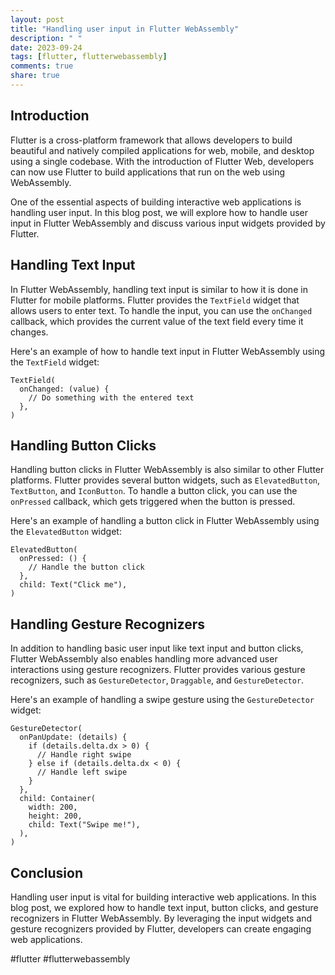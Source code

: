 ```yaml
---
layout: post
title: "Handling user input in Flutter WebAssembly"
description: " "
date: 2023-09-24
tags: [flutter, flutterwebassembly]
comments: true
share: true
---
```


## Introduction

Flutter is a cross-platform framework that allows developers to build beautiful and natively compiled applications for web, mobile, and desktop using a single codebase. With the introduction of Flutter Web, developers can now use Flutter to build applications that run on the web using WebAssembly.

One of the essential aspects of building interactive web applications is handling user input. In this blog post, we will explore how to handle user input in Flutter WebAssembly and discuss various input widgets provided by Flutter.

## Handling Text Input

In Flutter WebAssembly, handling text input is similar to how it is done in Flutter for mobile platforms. Flutter provides the `TextField` widget that allows users to enter text. To handle the input, you can use the `onChanged` callback, which provides the current value of the text field every time it changes.

Here's an example of how to handle text input in Flutter WebAssembly using the `TextField` widget:

```
TextField(
  onChanged: (value) {
    // Do something with the entered text
  },
)
```

## Handling Button Clicks

Handling button clicks in Flutter WebAssembly is also similar to other Flutter platforms. Flutter provides several button widgets, such as `ElevatedButton`, `TextButton`, and `IconButton`. To handle a button click, you can use the `onPressed` callback, which gets triggered when the button is pressed.

Here's an example of handling a button click in Flutter WebAssembly using the `ElevatedButton` widget:

```
ElevatedButton(
  onPressed: () {
    // Handle the button click
  },
  child: Text("Click me"),
)
```

## Handling Gesture Recognizers

In addition to handling basic user input like text input and button clicks, Flutter WebAssembly also enables handling more advanced user interactions using gesture recognizers. Flutter provides various gesture recognizers, such as `GestureDetector`, `Draggable`, and `GestureDetector`.

Here's an example of handling a swipe gesture using the `GestureDetector` widget:

```
GestureDetector(
  onPanUpdate: (details) {
    if (details.delta.dx > 0) {
      // Handle right swipe
    } else if (details.delta.dx < 0) {
      // Handle left swipe
    }
  },
  child: Container(
    width: 200,
    height: 200,
    child: Text("Swipe me!"),
  ),
)
```

## Conclusion

Handling user input is vital for building interactive web applications. In this blog post, we explored how to handle text input, button clicks, and gesture recognizers in Flutter WebAssembly. By leveraging the input widgets and gesture recognizers provided by Flutter, developers can create engaging web applications.

#flutter #flutterwebassembly